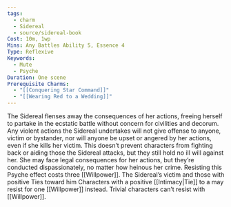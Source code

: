 ```yaml
---
tags:
  - charm
  - Sidereal
  - source/sidereal-book
Cost: 10m, 1wp
Mins: Any Battles Ability 5, Essence 4
Type: Reflexive
Keywords:
  - Mute
  - Psyche
Duration: One scene
Prerequisite Charms:
  - "[[Conquering Star Command]]"
  - "[[Wearing Red to a Wedding]]"
---
```

The Sidereal flenses away the consequences of her actions, freeing herself to partake in the ecstatic battle without concern for civilities and decorum. Any violent actions the Sidereal undertakes will not give offense to anyone, victim or bystander, nor will anyone be upset or angered by her actions, even if she kills her victim. This doesn’t prevent characters from fighting back or aiding those the Sidereal attacks, but they still hold no ill will against her. She may face legal consequences for her actions, but they’re conducted dispassionately, no matter how heinous her crime. Resisting this Psyche effect costs three [[Willpower]]. The Sidereal’s victim and those with positive Ties toward him Characters with a positive [[Intimacy|Tie]] to a may resist for one [[Willpower]] instead. Trivial characters can’t resist with [[Willpower]]. 
